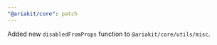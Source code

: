 ```yaml
---
"@ariakit/core": patch
---
```


Added new `disabledFromProps` function to `@ariakit/core/utils/misc`.
